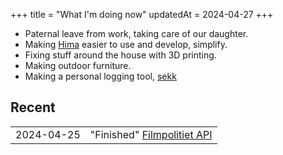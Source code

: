 +++
title = "What I'm doing now"
updatedAt = 2024-04-27
+++

- Paternal leave from work, taking care of our daughter.
- Making [Hima][hima] easier to use and develop, simplify.
- Fixing stuff around the house with 3D printing.
- Making outdoor furniture.
- Making a personal logging tool, [sekk]

## Recent

|            |                               |
| ---------: | :---------------------------- |
| 2024-04-25 | "Finished" [Filmpolitiet API] |

[hima]: https://sr.ht/~timharek/hima/
[Filmpolitiet API]: https://sr.ht/~timharek/filmpolitiet-api/
[sekk]: https://git.sr.ht/~timharek/sekk
